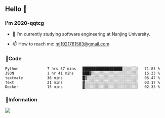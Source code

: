 ## Hello 👋


### I'm 2020-qqtcg

- 🔭 I’m currently studying software engineering at Nanjing University. 
<!-- - 🌱 I’m currently learning MLsys and -->
<!-- - 👯 I’m looking to collaborate on ... -->
<!-- - 🤔 I’m looking for help with ... -->
<!-- - 💬 Ask me about ... -->
- 📫 How to reach me: mj1921761583@gmail.com
<!-- - 😄 Pronouns: ... -->
<!-- - ⚡ Fun fact: ... -->

### 🌱Code
<!--START_SECTION:waka-->

```txt
Python             7 hrs 57 mins   ██████████████████░░░░░░░   71.83 %
JSON               1 hr 41 mins    ███▓░░░░░░░░░░░░░░░░░░░░░   15.33 %
textmate           36 mins         █▒░░░░░░░░░░░░░░░░░░░░░░░   05.47 %
Text               21 mins         ▓░░░░░░░░░░░░░░░░░░░░░░░░   03.17 %
Docker             15 mins         ▓░░░░░░░░░░░░░░░░░░░░░░░░   02.35 %
```

<!--END_SECTION:waka-->

### 💬Information
![](https://github-readme-stats.vercel.app/api?username=2020-qqtcg&theme=buefy&hide_border=false)


<!-- <div align="center"> <img src="https://github-readme-activity-graph.vercel.app/graph?username=2020-qqtcg&theme=minimal" /> </div> -->


